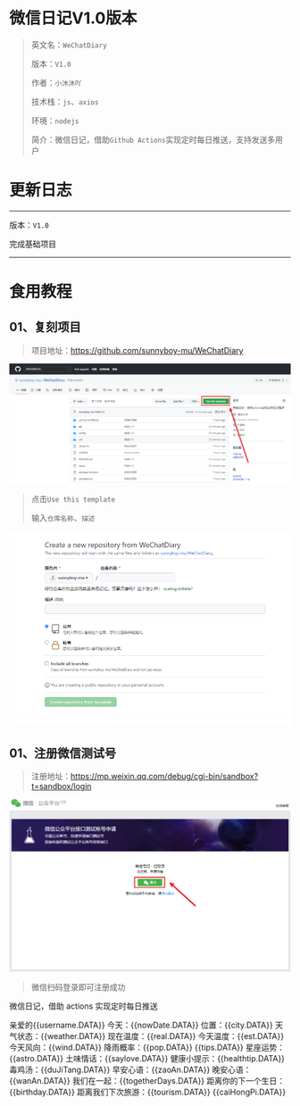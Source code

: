 # 微信日记V1.0版本

>   英文名：`WeChatDiary`
>
>   版本：`V1.0`
>
>   作者：`小沐沐吖`
>
>   技术栈：`js`、`axios`
>
>   环境：`nodejs`
>
>   简介：微信日记，借助`Github Actions`实现定时每日推送，支持发送多用户

# 更新日志

---

版本：`V1.0`

完成基础项目

---

# 食用教程

## 01、复刻项目

>   项目地址：https://github.com/sunnyboy-mu/WeChatDiary

![复刻项目](images/image-20220825154726971.png)

>   点击`Use this template`
>
>   输入`仓库名称`、`描述`

![创建项目](images/image-20220825154930065.png)

## 01、注册微信测试号

>   注册地址：https://mp.weixin.qq.com/debug/cgi-bin/sandbox?t=sandbox/login

![注册微信测试号](images/image-20220825154501620.png)

>   微信扫码登录即可注册成功





微信日记，借助 actions 实现定时每日推送

亲爱的{{username.DATA}}
今天：{{nowDate.DATA}}
位置：{{city.DATA}}
天气状态：{{weather.DATA}}
现在温度：{{real.DATA}}
今天温度：{{est.DATA}}
今天风向：{{wind.DATA}}
降雨概率：{{pop.DATA}}
{{tips.DATA}}
星座运势：{{astro.DATA}}
土味情话：{{saylove.DATA}}
健康小提示：{{healthtip.DATA}}
毒鸡汤：{{duJiTang.DATA}}
早安心语：{{zaoAn.DATA}}
晚安心语：{{wanAn.DATA}}
我们在一起：{{togetherDays.DATA}}
距离你的下一个生日：{{birthday.DATA}}
距离我们下次旅游：{{tourism.DATA}}
{{caiHongPi.DATA}}
